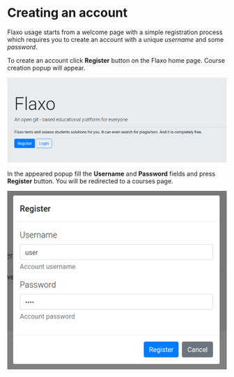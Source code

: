 # Creating an account

Flaxo usage starts from a welcome page with a simple registration process which requires you to create an account 
with a unique *username* and some *password*.

To create an account click **Register** button on the Flaxo home page.
Course creation popup will appear.

![home-page](../images/home-page.png)

In the appeared popup fill the **Username** and **Password** fields and press **Register** button. 
You will be redirected to a courses page. 

![registration-popup](../images/registration-popup.png)
